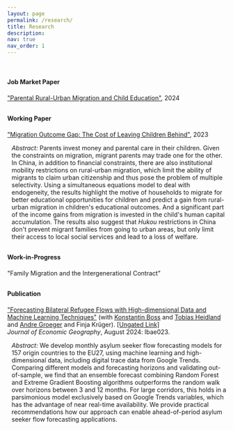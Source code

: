 ```yaml
---
layout: page
permalink: /research/
title: Research
description: 
nav: true
nav_order: 1
---
```


<br>

#### Job Market Paper

<span style="display: block; margin-top: 20px;"></span>

[<u>"Parental Rural-Urban Migration and Child Education"</u>](https://conghanzheng.github.io/assets/pdf/Conghan_JMPaper2024.pdf), 2024

<span style="display: block; margin-top: 30px;"></span>

#### Working Paper

<span style="display: block; margin-top: 20px;"></span>

[<u>"Migration Outcome Gap: The Cost of Leaving Children Behind"</u>](https://conghanzheng.github.io/assets/pdf/Conghan_ENTER_JBR_Paper.pdf), 2023 <br>
<p style="padding-left: 10px">
    <i> Abstract: </i>
    Parents invest money and parental care in their children. Given the constraints on migration, migrant parents may trade one for the other. In China, in addition to financial constraints, there are also institutional mobility restrictions on rural-urban migration, which limit the ability of migrants to claim urban citizenship and thus pose the problem of multiple selectivity. Using a simultaneous equations model to deal with endogeneity, the results highlight the motive of households to migrate for better educational opportunities for children and predict a gain from rural-urban migration in children's educational outcomes. And a significant part of the income gains from migration is invested in the child's human capital accumulation. The results also suggest that <i>Hukou</i> restrictions in China don't prevent migrant families from going to urban areas, but only limit their access to local social services and lead to a loss of welfare.
</p>

<span style="display: block; margin-top: 30px;"></span>

#### Work-in-Progress

<span style="display: block; margin-top: 20px;"></span>

"Family Migration and the Intergenerational Contract"

<span style="display: block; margin-top: 30px;"></span>

#### Publication

<span style="display: block; margin-top: 20px;"></span>

[<u>"Forecasting Bilateral Refugee Flows with High-dimensional Data and Machine Learning Techniques"</u>](https://doi.org/10.1093/jeg/lbae023) (with [Konstantin Boss](https://sites.google.com/view/konstantinboss/home) and [Tobias Heidland](https://www.tobias-heidland.de) and [Andre Groeger](https://sites.google.com/site/andregroeger/) and Finja Krüger). [<u>[Ungated Link]</u>](https://bse.eu/research/working-papers/forecasting-bilateral-refugee-flows-high-dimensional-data-and-machine) <br>
*Journal of Economic Geography*, August 2024: lbae023.
<p style="padding-left: 10px">
    <i> Abstract: </i>
    We develop monthly asylum seeker flow forecasting models for 157 origin countries to the EU27, using machine learning and high-dimensional data, including digital trace data from Google Trends. Comparing different models and forecasting horizons and validating out-of-sample, we find that an ensemble forecast combining Random Forest and Extreme Gradient Boosting algorithms outperforms the random walk over horizons between 3 and 12 months. For large corridors, this holds in a parsimonious model exclusively based on Google Trends variables, which has the advantage of near real-time availability. We provide practical recommendations how our approach can enable ahead-of-period asylum seeker flow forecasting applications.
</p>

<span style="display: block; margin-top: 50px;"></span>